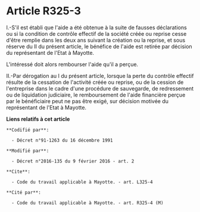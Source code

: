 # Article R325-3

I.-S'il est établi que l'aide a été obtenue à la suite de fausses déclarations ou si la condition de contrôle effectif de la
société créée ou reprise cesse d'être remplie dans les deux ans suivant la création ou la reprise, et sous réserve du II du
présent article, le bénéfice de l'aide est retirée par décision du représentant de l'Etat à Mayotte. 

L'intéressé doit alors rembourser l'aide qu'il a perçue. 

II.-Par dérogation au I du présent article, lorsque la perte du contrôle effectif résulte de la cessation de l'activité créée
ou reprise, ou de la cession de l'entreprise dans le cadre d'une procédure de sauvegarde, de redressement ou de liquidation
judiciaire, le remboursement de l'aide financière perçue par le bénéficiaire peut ne pas être exigé, sur décision motivée du
représentant de l'Etat à Mayotte.

**Liens relatifs à cet article**

	**Codifié par**:

	  - Décret n°91-1263 du 16 décembre 1991

	**Modifié par**:

	  - Décret n°2016-135 du 9 février 2016 - art. 2

	**Cite**:

	  - Code du travail applicable à Mayotte. - art. L325-4

	**Cité par**:

	  - Code du travail applicable à Mayotte. - art. R325-4 (M)
